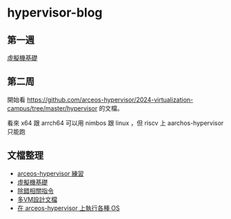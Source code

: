 # hypervisor-blog

## 第一週
[虛擬機基礎](./虛擬機基礎.md)

## 第二周

開始看 https://github.com/arceos-hypervisor/2024-virtualization-campus/tree/master/hypervisor 的文檔。

看來 x64 跟 arrch64 可以用 nimbos 跟 linux ，但 riscv 上 aarchos-hypervisor 只能跑


## 文檔整理
- [arceos-hypervisor 練習](arceos-hypervisor練習.md)
- [虛擬機基礎](虛擬機基礎.md)
- [除錯相關指令](除錯相關指令.md)
- [多VM設計文檔](多VM設計文檔.md)
- [在 arceos-hypervisor 上執行各種 OS](在arceos-hypervisor上執行各種OS.md)
